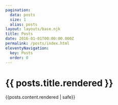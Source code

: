 ```yaml
---
pagination:
  data: posts
  size: 1
  alias: posts
layout: layouts/base.njk
title: Posts
date: 2016-01-01T00:00:00.000Z
permalink: /posts/index.html
eleventyNavigation:
  key: Posts
  order: 0
---
```


<h1>{{ posts.title.rendered }}</h1>
<div class="mainContent">
    {{posts.content.rendered | safe}}
</div>
